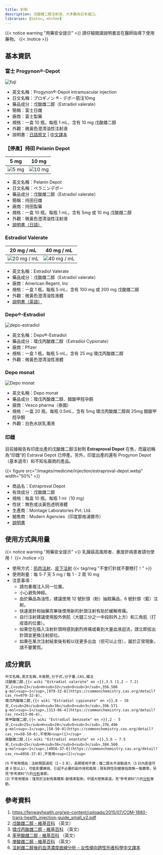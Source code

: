 ```yaml
---
title: 針劑
description: 戊酸雌二醇注射液，大多數為日本進口。
libraries: [katex, mhchem]
---
```


{{< notice warning "用藥安全提示" >}}
請仔細閱讀說明書並在醫師指導下使用藥物。
{{< /notice >}}

## 基本資訊

### 富士 Progynon®-Depot

![fuji](/images/medicine/injection/progynon-depot.jpg)

- 英文名稱：Progynon®-Depot intramuscular injection
- 日文名稱：プロギノン ®・デポー筋注10mg
- 藥品成分：戊酸雌二醇（Estradiol valerate）
- 簡稱：富士日雌
- 廠商：富士製藥
- 規格：一盒 10 瓶，每瓶 1 mL，含有 10 mg 戊酸雌二醇
- 外觀：微黃色澄清油性注射液
- 說明書：[日語原文](/documents/progynon.pdf) | [中文譯本](https://tfsci.mtf.wiki/zh-tw/misc/progynon-depot/)

### 【停產】持田 Pelanin Depot

|          5 mg          |          10 mg           |
| :--------------------: | :----------------------: |
| ![5 mg](/images/medicine/injection/mochida-5.jpg) | ![10 mg](/images/medicine/injection/mochida-10.jpg) |

- 英文名稱：Pelanin Depot
- 日文名稱：ペラニンデポー
- 藥品成分：戊酸雌二醇（Estradiol valerate）
- 簡稱：持田日雌
- 廠商：持田製藥
- 規格：一盒 10 瓶，每瓶 1 mL，含有 5mg 或 10 mg 戊酸雌二醇
- 外觀：微黃色澄清油性注射液
- [說明書（日語）](/documents/pelanin.pdf)

### Estradiol Valerate

|          20 mg / mL          |          40 mg / mL           |
| :--------------------------: | :---------------------------: |
| ![20 mg / mL](/images/medicine/injection/generic-ev-20.jpg) | ![40 mg / mL](/images/medicine/injection/generic-ev-40.jpg) |

- 英文名稱：Estradiol Valerate
- 藥品成分：戊酸雌二醇（Estradiol valerate）
- 廠商：American Regent, Inc
- 規格：一盒 1 瓶，每瓶 5 mL，含有 100 mg 或 200 mg 戊酸雌二醇
- 外觀：微黃色澄清油性液體
- [說明書（英語）](/documents/generic-ev.pdf)

### Depo&reg;-Estradiol

![depo-estradiol](/images/medicine/injection/depo-estradiol.png)

- 英文名稱：Depo&reg;-Estradiol
- 藥品成分：環戊丙酸雌二醇（Estradiol Cypionate）
- 廠商：Pfizer
- 規格：一盒 1 瓶，每瓶 5 mL，含有 25 mg 環戊丙酸雌二醇
- 外觀：微黃色澄清油性液體

### Depo monat

![Depo monat](/images/medicine/injection/depo_monat.jpg)

- 英文名稱：Depo monat
- 藥品成分：環戊丙酸雌二醇、醋酸甲羥孕酮
- 廠商：Vesco pharma（泰國）
- 規格：一盒 20 瓶，每瓶 0.5mL，含有 5mg 環戊丙酸雌二醇與 25mg 醋酸甲羥孕酮
- 外觀：白色水狀乳濁液

### 印雌

目前據報告有印度出產的戊酸雌二醇注射劑 **Estraproval Depot** 在售，而最初稱為“印雌”的 Estraval Depot 已停產。另外，印度出產的還有 Progynon Depot（基本退市）和不知名廠商的產品。

{{< figure src="/images/medicine/injection/estraproval-depot.webp" width="50%" >}}

- 商品名：Estraproval Depot
- 有效成分：戊酸雌二醇
- 規格：每盒 10 瓶，每瓶 1 ml（10 mg）
- 性狀：無色或淡黃色透明液體
- 生產商：Montage Laboratories Pvt. Ltd.
- 銷售商：Modern Agencies（印度那格浦爾市）
- [說明書](https://tfsci.mtf.wiki/zh-tw/misc/estraproval-depot/)

## 使用方式與用量

{{< notice warning "用藥安全提示" >}}
乳腺癌高風險者、重度肝病患者請勿使用！
{{< /notice >}}

- 使用方式：[肌肉注射](https://zh.wikihow.com/進行肌肉注射)、[皮下注射](https://zh.wikihow.com/進行皮下注射) {{< tag/neg "不會打針就不要瞎打！" >}}
- 使用劑量：每 5-7 天 5 mg / 每 1 - 2 周 10 mg
- 注意事項：
  - 請勿重複注入同一位置。
  - 小心避免神經。
  - 由於藥品為油性，建議使用 12 號針頭（粉）抽取藥品，6 號針頭（藍）注射。
  - 快速進針和抽藥完畢後使用新的針頭注射有助於緩解疼痛。
  - 自行注射建議使用股外側肌（大腿三分之一中段斜外上方）和三角肌（打疫苗的位置）。
  - 如果您在插入注射針頭時感到劇烈疼痛或看到大量血液迴流，請立即拔出針頭並更換注射部位。
  - 如果在某次注射結束後有較以往更多出血（但可以止住），屬於正常現象，請不要驚慌。

## 成分資訊

```csv
中文名稱,英文名稱,半衰期,分子式,分子量,CAS,備注
戊酸雌二醇,{{< wiki "Estradiol valerate" en >}},3.5 (1.2 – 7.2) 天,C<sub>23</sub>H<sub>32</sub>O<sub>3</sub>,356.506 g·mol<sup>−1</sup>,[979-32-8](https://commonchemistry.cas.org/detail?cas_rn=979-32-8),
環戊丙酸雌二醇,{{< wiki "Estradiol cypionate" en >}},8 – 10 天,C<sub>26</sub>H<sub>36</sub>O<sub>3</sub>,396.571 g·mol<sup>−1</sup>,[313-06-4](https://commonchemistry.cas.org/detail?cas_rn=313-06-4),
苯甲酸雌二醇,{{< wiki "Estradiol benzoate" en >}},2 - 5 天,C<sub>25</sub>H<sub>28</sub>O<sub>3</sub>,376.496 g·mol<sup>−1</sup>,[50-50-0](https://commonchemistry.cas.org/detail?cas_rn=50-50-0),不常用<sup>(1)</sup>
庚酸雌二醇,{{< wiki "Estradiol enantate" en >}},5.6 – 7.5 天,C<sub>25</sub>H<sub>36</sub>O<sub>3</sub>,384.560 g·mol<sup>−1</sup>,[4956-37-0](https://commonchemistry.cas.org/detail?cas_rn=4956-37-0),不常用<sup>(2)</sup>
```

<small>

(1) 不常用理由：注射間距過短（2 – 3 天），長期使用不便；雌二醇水平波動過大（3 日內差值可達 4 倍以上），可能影響療效、引起不必要的副作用和風險；現有跨性別健康指南無一推薦等。另見“參考資料”六的[分析](https://tfsci.mtf.wiki/zh-tw/articles/injectable-e2-meta-analysis/#estradiol-benzoate)章節。\
(2) 不常用理由：僅見於注射用黃體素-動情素製劑，中國大陸無渠道。見“參考資料”六的[分析](https://tfsci.mtf.wiki/zh-tw/articles/injectable-e2-meta-analysis/#estradiol-enanthate)章節。

</small>

## 參考資料

1. <https://fenwayhealth.org/wp-content/uploads/2015/07/COM-1880-trans-health_injection-guide_small_v2.pdf>
2. [戊酸雌二醇 - 維基百科](https://en.wikipedia.org/wiki/Estradiol_valerate) （英文）
3. [環戊丙酸雌二醇 - 維基百科](https://en.wikipedia.org/wiki/Estradiol_cypionate) （英文）
4. [苯甲酸雌二醇 - 維基百科](https://en.wikipedia.org/wiki/Estradiol_benzoate) （英文）
5. [庚酸雌二醇 - 維基百科](https://en.wikipedia.org/wiki/Estradiol_enantate) （英文）
6. [注射雌二醇後的血清濃度曲線分析 – 女性傾向跨性別者科學中文譯本](https://tfsci.mtf.wiki/zh-tw/articles/injectable-e2-meta-analysis/)
